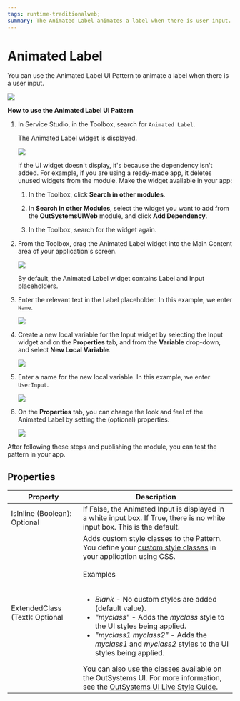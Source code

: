 ```yaml
---
tags: runtime-traditionalweb; 
summary: The Animated Label animates a label when there is user input.
---
```


# Animated Label

You can use the Animated Label UI Pattern to animate a label when there is a user input.

 ![](<images/animatedlabel-10-ss.png>)

**How to use the Animated Label UI Pattern**

1. In Service Studio, in the Toolbox, search for `Animated Label`.

    The Animated Label widget is displayed.

    ![](<images/animatedlabel-7-ss.png>)

    If the UI widget doesn't display, it's because the dependency isn't added. For example, if you are using a ready-made app, it deletes unused widgets from the module. Make the widget available in your app:

    1. In the Toolbox, click **Search in other modules**.
    
    1. In **Search in other Modules**, select the widget you want to add from the **OutSystemsUIWeb** module, and click **Add Dependency**. 
    
    1. In the Toolbox, search for the widget again.

1. From the Toolbox, drag the Animated Label widget into the Main Content area of your application's screen.

    ![](<images/animatedlabel-8-ss.png>)

    By default, the Animated Label widget contains Label and Input placeholders.

1. Enter the relevant text in the Label placeholder. In this example, we enter `Name`.

    ![](<images/animatedlabel-9-ss.png>)

1. Create a new local variable for the Input widget by selecting the Input widget and on the **Properties** tab, and from the **Variable** drop-down, and select **New Local Variable**.

    ![](<images/animatedlabel-1-ss.png>)

1. Enter a name for the new local variable. In this example, we enter `UserInput`.

    ![](<images/animatedlabel-2-ss.png>)

1. On the **Properties** tab, you can change the look and feel of the Animated Label by setting the (optional) properties.

    ![](<images/animatedlabel-3-ss.png>)

After following these steps and publishing the module, you can test the pattern in your app.

## Properties

| **Property** |  **Description** |  
|---|---|
| IsInline (Boolean): Optional |  If False, the Animated Input is displayed in a white input box. If True, there is no white input box. This is the default. |
| ExtendedClass (Text): Optional  |  Adds custom style classes to the Pattern. You define your [custom style classes](../../../look-feel/css.md) in your application using CSS.<br/><br/>Examples<br/><br/> <ul><li>_Blank_ - No custom styles are added (default value).</li><li>_"myclass"_ - Adds the _myclass_ style to the UI styles being applied.</li><li>_"myclass1 myclass2"_ - Adds the _myclass1_ and _myclass2_ styles to the UI styles being applied.</li></ul>You can also use the classes available on the OutSystems UI. For more information, see the [OutSystems UI Live Style Guide](https://outsystemsui.outsystems.com/StyleGuidePreview/Styles). |

